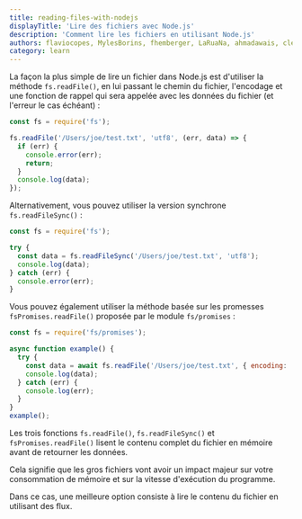 ```yaml
---
title: reading-files-with-nodejs
displayTitle: 'Lire des fichiers avec Node.js'
description: 'Comment lire les fichiers en utilisant Node.js'
authors: flaviocopes, MylesBorins, fhemberger, LaRuaNa, ahmadawais, clean99, AugustinMauroy
category: learn
---
```


La façon la plus simple de lire un fichier dans Node.js est d'utiliser la méthode `fs.readFile()`, en lui passant le chemin du fichier, l'encodage et une fonction de rappel qui sera appelée avec les données du fichier (et l'erreur le cas échéant) :

```js
const fs = require('fs');

fs.readFile('/Users/joe/test.txt', 'utf8', (err, data) => {
  if (err) {
    console.error(err);
    return;
  }
  console.log(data);
});
```

Alternativement, vous pouvez utiliser la version synchrone `fs.readFileSync()` :

```js
const fs = require('fs');

try {
  const data = fs.readFileSync('/Users/joe/test.txt', 'utf8');
  console.log(data);
} catch (err) {
  console.error(err);
}
```

Vous pouvez également utiliser la méthode basée sur les promesses `fsPromises.readFile()` proposée par le module `fs/promises` :

```js
const fs = require('fs/promises');

async function example() {
  try {
    const data = await fs.readFile('/Users/joe/test.txt', { encoding: 'utf8' });
    console.log(data);
  } catch (err) {
    console.log(err);
  }
}
example();
```

Les trois fonctions `fs.readFile()`, `fs.readFileSync()` et `fsPromises.readFile()` lisent le contenu complet du fichier en mémoire avant de retourner les données.

Cela signifie que les gros fichiers vont avoir un impact majeur sur votre consommation de mémoire et sur la vitesse d'exécution du programme.

Dans ce cas, une meilleure option consiste à lire le contenu du fichier en utilisant des flux.
